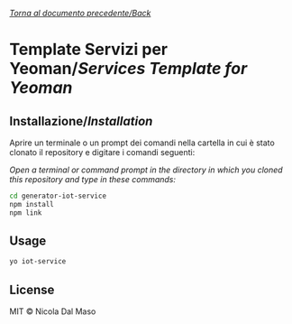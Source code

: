 [_Torna al documento precedente/Back_](https://github.com/niktekusho/IoTDashboard/)

# Template Servizi per Yeoman/_Services Template for Yeoman_

## Installazione/_Installation_

Aprire un terminale o un prompt dei comandi nella cartella in cui è stato clonato il repository e digitare i comandi seguenti:

_Open a terminal or command prompt in the directory in which you cloned this repository and type in these commands:_

```sh
cd generator-iot-service
npm install
npm link
```

## Usage

```sh
yo iot-service
```

## License

MIT © Nicola Dal Maso
